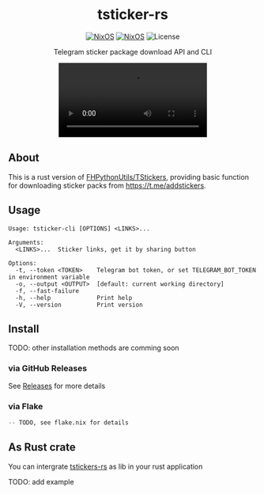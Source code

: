 <div align=center>

# tsticker-rs

[![NixOS](https://img.shields.io/badge/Made_for-Rust-orange.svg?logo=rust&style=for-the-badge)](https://www.rust-lang.org/) [![NixOS](https://img.shields.io/badge/Flakes-Nix-informational.svg?logo=nixos&style=for-the-badge)](https://nixos.org) ![License](https://img.shields.io/github/license/mslxl/tsticker-rs?style=for-the-badge)

Telegram sticker package download API and CLI

![Video](./screen.mp4)

</div>

## About

This is a rust version of [FHPythonUtils/TStickers](https://github.com/FHPythonUtils/TStickers), providing basic function for downloading
sticker packs from https://t.me/addstickers.

## Usage

```text
Usage: tsticker-cli [OPTIONS] <LINKS>...

Arguments:
  <LINKS>...  Sticker links, get it by sharing button

Options:
  -t, --token <TOKEN>    Telegram bot token, or set TELEGRAM_BOT_TOKEN in environment variable
  -o, --output <OUTPUT>  [default: current working directory]
  -f, --fast-failure
  -h, --help             Print help
  -V, --version          Print version
```

## Install

TODO: other installation methods are comming soon

### via GitHub Releases

See [Releases](https://github.com/mslxl/tstickers-rs/releases) for more details

### via Flake

```nix
-- TODO, see flake.nix for details
```

## As Rust crate

You can intergrate [tstickers-rs](tsticker/) as lib in your rust application

TODO: add example
